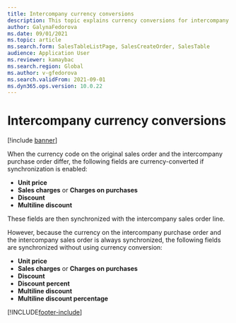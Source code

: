 ```yaml
---
title: Intercompany currency conversions
description: This topic explains currency conversions for intercompany transactions
author: GalynaFedorova
ms.date: 09/01/2021
ms.topic: article
ms.search.form: SalesTableListPage, SalesCreateOrder, SalesTable
audience: Application User
ms.reviewer: kamaybac
ms.search.region: Global
ms.author: v-gfedorova
ms.search.validFrom: 2021-09-01
ms.dyn365.ops.version: 10.0.22
---
```


# Intercompany currency conversions

[!include [banner](../../includes/banner.md)]

When the currency code on the original sales order and the intercompany purchase order differ, the following fields are currency-converted if synchronization is enabled:

- **Unit price**
- **Sales charges**  or  **Charges on purchases**
- **Discount**
- **Multiline discount**

These fields are then synchronized with the intercompany sales order line.

However, because the currency on the intercompany purchase order and the intercompany sales order is always synchronized, the following fields are synchronized without using currency conversion:

- **Unit price**
- **Sales charges**  or  **Charges on purchases**
- **Discount**
- **Discount percent**
- **Multiline discount**
- **Multiline discount percentage**

[!INCLUDE[footer-include](../../includes/footer-banner.md)]